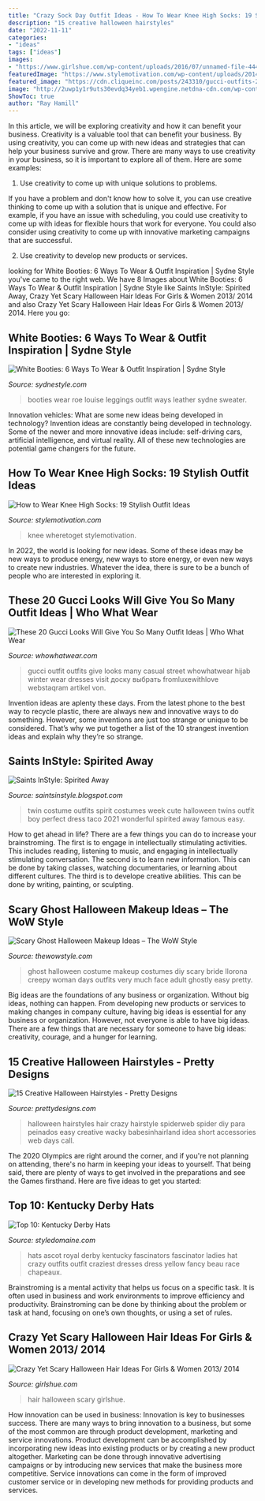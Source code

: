 ```yaml
---
title: "Crazy Sock Day Outfit Ideas - How To Wear Knee High Socks: 19 Stylish Outfit Ideas"
description: "15 creative halloween hairstyles"
date: "2022-11-11"
categories:
- "ideas"
tags: ["ideas"]
images:
- "https://www.girlshue.com/wp-content/uploads/2016/07/unnamed-file-4442.jpg"
featuredImage: "https://www.stylemotivation.com/wp-content/uploads/2014/01/How-to-Wear-Knee-High-Socks-19-Stylish-Outfit-Ideas-5-620x917.jpg"
featured_image: "https://cdn.cliqueinc.com/posts/243310/gucci-outfits-243310-1511914187946-image.700x0c.jpg"
image: "http://2uwp1y1r9uts30evdq34yeb1.wpengine.netdna-cdn.com/wp-content/uploads/2017/12/Sydne-Style-shows-how-to-wear-white-booties-with-fashion-blogger-louise-roe.jpg"
ShowToc: true
author: "Ray Hamill"
---
```



In this article, we will be exploring creativity and how it can benefit your business.
Creativity is a valuable tool that can benefit your business. By using creativity, you can come up with new ideas and strategies that can help your business survive and grow. There are many ways to use creativity in your business, so it is important to explore all of them. Here are some examples:
1. Use creativity to come up with unique solutions to problems.

If you have a problem and don't know how to solve it, you can use creative thinking to come up with a solution that is unique and effective. For example, if you have an issue with scheduling, you could use creativity to come up with ideas for flexible hours that work for everyone. You could also consider using creativity to come up with innovative marketing campaigns that are successful.

2. Use creativity to develop new products or services.

	

		
looking for White Booties: 6 Ways To Wear &amp; Outfit Inspiration | Sydne Style you've came to the right web. We have 8 Images about White Booties: 6 Ways To Wear &amp; Outfit Inspiration | Sydne Style like Saints InStyle: Spirited Away, Crazy Yet Scary Halloween Hair Ideas For Girls &amp; Women 2013/ 2014 and also Crazy Yet Scary Halloween Hair Ideas For Girls &amp; Women 2013/ 2014. Here you go:
		
    
## White Booties: 6 Ways To Wear &amp; Outfit Inspiration | Sydne Style

<img loading=lazy src="http://2uwp1y1r9uts30evdq34yeb1.wpengine.netdna-cdn.com/wp-content/uploads/2017/12/Sydne-Style-shows-how-to-wear-white-booties-with-fashion-blogger-louise-roe.jpg" onerror="this.onerror=null;this.src='https://tse4.mm.bing.net/th?id=OIP.65ZGenT4QaPnKMXJpfOw9wHaKF&amp;pid=15.1';" alt="White Booties: 6 Ways To Wear &amp; Outfit Inspiration | Sydne Style">

_Source: sydnestyle.com_

>booties wear roe louise leggings outfit ways leather sydne sweater. 

	

Innovation vehicles: What are some new ideas being developed in technology?
Invention ideas are constantly being developed in technology. Some of the newer and more innovative ideas include: self-driving cars, artificial intelligence, and virtual reality. All of these new technologies are potential game changers for the future.

    
## How To Wear Knee High Socks: 19 Stylish Outfit Ideas

<img loading=lazy src="https://www.stylemotivation.com/wp-content/uploads/2014/01/How-to-Wear-Knee-High-Socks-19-Stylish-Outfit-Ideas-5-620x917.jpg" onerror="this.onerror=null;this.src='https://tse2.mm.bing.net/th?id=OIP.bMmmKCXkT9OTu4fJAKOhMQHaK9&amp;pid=15.1';" alt="How to Wear Knee High Socks: 19 Stylish Outfit Ideas">

_Source: stylemotivation.com_

>knee wheretoget stylemotivation. 

	

In 2022, the world is looking for new ideas. Some of these ideas may be new ways to produce energy, new ways to store energy, or even new ways to create new industries. Whatever the idea, there is sure to be a bunch of people who are interested in exploring it.

    
## These 20 Gucci Looks Will Give You So Many Outfit Ideas | Who What Wear

<img loading=lazy src="https://cdn.cliqueinc.com/posts/243310/gucci-outfits-243310-1511914187946-image.700x0c.jpg" onerror="this.onerror=null;this.src='https://tse2.mm.bing.net/th?id=OIP.A1fHrvGGbEG8cOj0PH0GBAHaLH&amp;pid=15.1';" alt="These 20 Gucci Looks Will Give You So Many Outfit Ideas | Who What Wear">

_Source: whowhatwear.com_

>gucci outfit outfits give looks many casual street whowhatwear hijab winter wear dresses visit доску выбрать fromluxewithlove webstaqram artikel von. 

	

Invention ideas are aplenty these days. From the latest phone to the best way to recycle plastic, there are always new and innovative ways to do something. However, some inventions are just too strange or unique to be considered. That’s why we put together a list of the 10 strangest invention ideas and explain why they’re so strange.

    
## Saints InStyle: Spirited Away

<img loading=lazy src="http://3.bp.blogspot.com/-orUpouBm-pI/UJxxwBOCaTI/AAAAAAAAAH0/Lg5Q6ONPYEA/s1600/DSC_1122+copy.jpg" onerror="this.onerror=null;this.src='https://tse4.mm.bing.net/th?id=OIP.nbtomrf1I-w0uuK4_1aBMwHaKX&amp;pid=15.1';" alt="Saints InStyle: Spirited Away">

_Source: saintsinstyle.blogspot.com_

>twin costume outfits spirit costumes week cute halloween twins outfit boy perfect dress taco 2021 wonderful spirited away famous easy. 

	

How to get ahead in life? There are a few things you can do to increase your brainstroming. The first is to engage in intellectually stimulating activities. This includes reading, listening to music, and engaging in intellectually stimulating conversation. The second is to learn new information. This can be done by taking classes, watching documentaries, or learning about different cultures. The third is to develope creative abilities. This can be done by writing, painting, or sculpting.

    
## Scary Ghost Halloween Makeup Ideas – The WoW Style

<img loading=lazy src="http://thewowstyle.com/wp-content/uploads/2016/06/Amazing-Ghost-Halloween-Makeup.jpg" onerror="this.onerror=null;this.src='https://tse3.mm.bing.net/th?id=OIP.MEtjdJdNo_lapD5277wspQHaLD&amp;pid=15.1';" alt="Scary Ghost Halloween Makeup Ideas – The WoW Style">

_Source: thewowstyle.com_

>ghost halloween costume makeup costumes diy scary bride llorona creepy woman days outfits very much face adult ghostly easy pretty. 

	

Big ideas are the foundations of any business or organization. Without big ideas, nothing can happen. From developing new products or services to making changes in company culture, having big ideas is essential for any business or organization. However, not everyone is able to have big ideas. There are a few things that are necessary for someone to have big ideas: creativity, courage, and a hunger for learning.

    
## 15 Creative Halloween Hairstyles - Pretty Designs

<img loading=lazy src="http://www.prettydesigns.com/wp-content/uploads/2014/10/DIY-Spiderwed-Halloween-Hairstyle.jpg" onerror="this.onerror=null;this.src='https://tse2.mm.bing.net/th?id=OIP.PBfWNGAACLEmS1HTbml7XAHaJ3&amp;pid=15.1';" alt="15 Creative Halloween Hairstyles - Pretty Designs">

_Source: prettydesigns.com_

>halloween hairstyles hair crazy hairstyle spiderweb spider diy para peinados easy creative wacky babesinhairland idea short accessories web days call. 

	

The 2020 Olympics are right around the corner, and if you're not planning on attending, there's no harm in keeping your ideas to yourself. That being said, there are plenty of ways to get involved in the preparations and see the Games firsthand. Here are five ideas to get you started: 

    
## Top 10: Kentucky Derby Hats

<img loading=lazy src="http://www.styledomaine.com/wp-content/uploads/2015/04/derby12.jpg" onerror="this.onerror=null;this.src='https://tse2.mm.bing.net/th?id=OIP.Quw049_1ObmfKcV0f9fIZgHaLZ&amp;pid=15.1';" alt="Top 10: Kentucky Derby Hats">

_Source: styledomaine.com_

>hats ascot royal derby kentucky fascinators fascinator ladies hat crazy outfits outfit craziest dresses dress yellow fancy beau race chapeaux. 

	

Brainstroming is a mental activity that helps us focus on a specific task. It is often used in business and work environments to improve efficiency and productivity. Brainstroming can be done by thinking about the problem or task at hand, focusing on one’s own thoughts, or using a set of rules.

    
## Crazy Yet Scary Halloween Hair Ideas For Girls &amp; Women 2013/ 2014

<img loading=lazy src="https://www.girlshue.com/wp-content/uploads/2016/07/unnamed-file-4442.jpg" onerror="this.onerror=null;this.src='https://tse2.mm.bing.net/th?id=OIP.8-MiOtRPskrIgAn6XA9UwwAAAA&amp;pid=15.1';" alt="Crazy Yet Scary Halloween Hair Ideas For Girls &amp; Women 2013/ 2014">

_Source: girlshue.com_

>hair halloween scary girlshue. 

	

How innovation can be used in business:
Innovation is key to businesses success. There are many ways to bring innovation to a business, but some of the most common are through product development, marketing and service innovations. Product development can be accomplished by incorporating new ideas into existing products or by creating a new product altogether. Marketing can be done through innovative advertising campaigns or by introducing new services that make the business more competitive. Service innovations can come in the form of improved customer service or in developing new methods for providing products and services.

